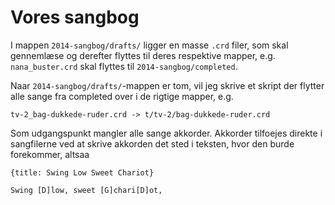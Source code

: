 # Vores sangbog

I mappen `2014-sangbog/drafts/` ligger en masse `.crd` filer, som skal
gennemlæse og derefter flyttes til deres respektive mapper, e.g.
`nana_buster.crd` skal flyttes til `2014-sangbog/completed`.

Naar `2014-sangbog/drafts/`-mappen er tom, vil jeg skrive et skript der
flytter alle sange fra completed over i de rigtige mapper, e.g.

```
tv-2_bag-dukkede-ruder.crd -> t/tv-2/bag-dukkede-ruder.crd
```

Som udgangspunkt mangler alle sange akkorder. Akkorder tilfoejes direkte
i sangfilerne ved at skrive akkorden det sted i teksten, hvor den burde
forekommer, altsaa

```
{title: Swing Low Sweet Chariot}

Swing [D]low, sweet [G]chari[D]ot,
```
